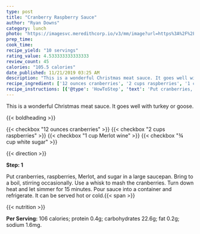 ```yaml
---
type: post
title: "Cranberry Raspberry Sauce"
author: "Ryan Downs"
category: lunch
photo: "https://imagesvc.meredithcorp.io/v3/mm/image?url=https%3A%2F%2Fimages.media-allrecipes.com%2Fuserphotos%2F1515745.jpg"
prep_time: 
cook_time: 
recipe_yield: "10 servings"
rating_value: 4.533333333333333
review_count: 45
calories: "105.5 calories"
date_published: 11/21/2019 03:25 AM
description: "This is a wonderful Christmas meat sauce. It goes well with turkey or goose."
recipe_ingredient: ['12 ounces cranberries', '2 cups raspberries', '1 cup Merlot wine', '¾ cup white sugar']
recipe_instructions: [{'@type': 'HowToStep', 'text': 'Put cranberries, raspberries, Merlot, and sugar in a large saucepan. Bring to a boil, stirring occasionally. Use a whisk to mash the cranberries. Turn down heat and let simmer for 15 minutes. Pour sauce into a container and refrigerate. It can be served hot or cold.\n'}]
---
```


This is a wonderful Christmas meat sauce. It goes well with turkey or goose. 

{{< boldheading >}}

{{< checkbox "12 ounces cranberries" >}}
{{< checkbox "2 cups raspberries" >}}
{{< checkbox "1 cup Merlot wine" >}}
{{< checkbox "¾ cup white sugar" >}}


{{< direction >}}

**Step: 1**

Put cranberries, raspberries, Merlot, and sugar in a large saucepan. Bring to a boil, stirring occasionally. Use a whisk to mash the cranberries. Turn down heat and let simmer for 15 minutes. Pour sauce into a container and refrigerate. It can be served hot or cold.{{< span >}}

{{< nutrition >}}

**Per Serving:** 106 calories; protein 0.4g; carbohydrates 22.6g; fat 0.2g; sodium 1.6mg.